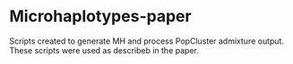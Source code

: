 # Microhaplotypes-paper
Scripts created to generate MH and process PopCluster admixture output. These scripts were used as describeb in the paper.
